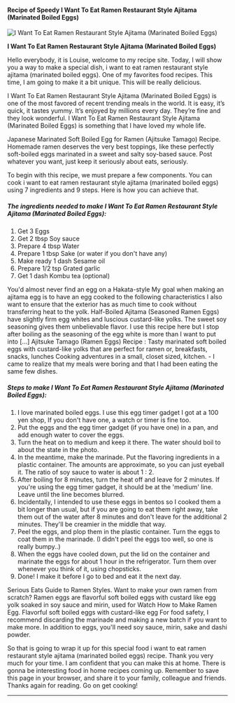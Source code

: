             

#### Recipe of Speedy I Want To Eat Ramen Restaurant Style Ajitama (Marinated Boiled Eggs)

![I Want To Eat Ramen Restaurant Style Ajitama (Marinated Boiled Eggs)](https://img-global.cpcdn.com/recipes/6185545632841728/751x532cq70/i-want-to-eat-ramen-restaurant-style-ajitama-marinated-boiled-eggs-recipe-main-photo.jpg)

**I Want To Eat Ramen Restaurant Style Ajitama (Marinated Boiled Eggs)**

Hello everybody, it is Louise, welcome to my recipe site. Today, I will show you a way to make a special dish, i want to eat ramen restaurant style ajitama (marinated boiled eggs). One of my favorites food recipes. This time, I am going to make it a bit unique. This will be really delicious.

I Want To Eat Ramen Restaurant Style Ajitama (Marinated Boiled Eggs) is one of the most favored of recent trending meals in the world. It is easy, it’s quick, it tastes yummy. It’s enjoyed by millions every day. They’re fine and they look wonderful. I Want To Eat Ramen Restaurant Style Ajitama (Marinated Boiled Eggs) is something that I have loved my whole life.

Japanese Marinated Soft Boiled Egg for Ramen (Ajitsuke Tamago) Recipe. Homemade ramen deserves the very best toppings, like these perfectly soft-boiled eggs marinated in a sweet and salty soy-based sauce. Post whatever you want, just keep it seriously about eats, seriously.

To begin with this recipe, we must prepare a few components. You can cook i want to eat ramen restaurant style ajitama (marinated boiled eggs) using 7 ingredients and 9 steps. Here is how you can achieve that.

##### The ingredients needed to make I Want To Eat Ramen Restaurant Style Ajitama (Marinated Boiled Eggs):

1.  Get 3 Eggs
2.  Get 2 tbsp Soy sauce
3.  Prepare 4 tbsp Water
4.  Prepare 1 tbsp Sake (or water if you don't have any)
5.  Make ready 1 dash Sesame oil
6.  Prepare 1/2 tsp Grated garlic
7.  Get 1 dash Kombu tea (optional)

You'd almost never find an egg on a Hakata-style My goal when making an ajitama egg is to have an egg cooked to the following characteristics I also want to ensure that the exterior has as much time to cook without transferring heat to the yolk. Half-Boiled Ajitama (Seasoned Ramen Eggs) have slightly firm egg whites and luscious custard-like yolks. The sweet soy seasoning gives them unbelievable flavor. I use this recipe here but I stop after boiling as the seasoning of the egg white is more than I want to put into \[…\] Ajitsuke Tamago (Ramen Eggs) Recipe : Tasty marinated soft boiled eggs with custard-like yolks that are perfect for ramen or, breakfasts, snacks, lunches Cooking adventures in a small, closet sized, kitchen. - I came to realize that my meals were boring and that I had been eating the same few dishes.

##### Steps to make I Want To Eat Ramen Restaurant Style Ajitama (Marinated Boiled Eggs):

1.  I love marinated boiled eggs. I use this egg timer gadget I got at a 100 yen shop, If you don't have one, a watch or timer is fine too.
2.  Put the eggs and the egg timer gadget (if you have one) in a pan, and add enough water to cover the eggs.
3.  Turn the heat on to medium and keep it there. The water should boil to about the state in the photo.
4.  In the meantime, make the marinade. Put the flavoring ingredients in a plastic container. The amounts are approximate, so you can just eyeball it. The ratio of soy sauce to water is about 1 : 2.
5.  After boiling for 8 minutes, turn the heat off and leave for 2 minutes. If you're using the egg timer gadget, it should be at the 'medium' line. Leave until the line becomes blurred.
6.  Incidentally, I intended to use these eggs in bentos so I cooked them a bit longer than usual, but if you are going to eat them right away, take them out of the water after 8 minutes and don't leave for the additional 2 minutes. They'll be creamier in the middle that way.
7.  Peel the eggs, and plop them in the plastic container. Turn the eggs to coat them in the marinade. (I didn't peel the eggs too well, so one is really bumpy..)
8.  When the eggs have cooled down, put the lid on the container and marinate the eggs for about 1 hour in the refrigerator. Turn them over whenever you think of it, using chopsticks.
9.  Done! I make it before I go to bed and eat it the next day.

Serious Eats Guide to Ramen Styles. Want to make your own ramen from scratch? Ramen eggs are flavorful soft boiled eggs with custard like egg yolk soaked in soy sauce and mirin, used for Watch How to Make Ramen Egg. Flavorful soft boiled eggs with custard-like egg For food safety, I recommend discarding the marinade and making a new batch if you want to make more. In addition to eggs, you'll need soy sauce, mirin, sake and dashi powder.

So that is going to wrap it up for this special food i want to eat ramen restaurant style ajitama (marinated boiled eggs) recipe. Thank you very much for your time. I am confident that you can make this at home. There is gonna be interesting food in home recipes coming up. Remember to save this page in your browser, and share it to your family, colleague and friends. Thanks again for reading. Go on get cooking!

* * *
